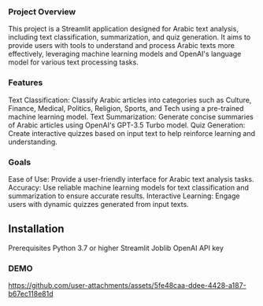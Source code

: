 


### Project Overview
This project is a Streamlit application designed for Arabic text analysis, including text classification, summarization, and quiz generation. It aims to provide users with tools to understand and process Arabic texts more effectively, leveraging machine learning models and OpenAI's language model for various text processing tasks.

### Features
Text Classification: Classify Arabic articles into categories such as Culture, Finance, Medical, Politics, Religion, Sports, and Tech using a pre-trained machine learning model.
Text Summarization: Generate concise summaries of Arabic articles using OpenAI's GPT-3.5 Turbo model.
Quiz Generation: Create interactive quizzes based on input text to help reinforce learning and understanding.

### Goals
Ease of Use: Provide a user-friendly interface for Arabic text analysis tasks.
Accuracy: Use reliable machine learning models for text classification and summarization to ensure accurate results.
Interactive Learning: Engage users with dynamic quizzes generated from input texts.

## Installation
Prerequisites
Python 3.7 or higher
Streamlit
Joblib
OpenAI API key

### DEMO


https://github.com/user-attachments/assets/5fe48caa-ddee-4428-a187-b67ec118e81d

